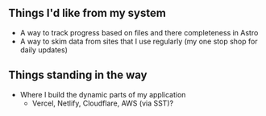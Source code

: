 ## Things I'd like from my system
- A way to track progress based on files and there completeness in Astro
- A way to skim data from sites that I use regularly (my one stop shop for daily updates)

## Things standing in the way
- Where I build the dynamic parts of my application
	- Vercel, Netlify, Cloudflare, AWS (via SST)?
